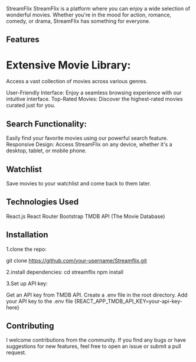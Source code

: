 StreamFlix
StreamFlix is a platform where you can enjoy a wide selection of wonderful movies. Whether you're in the mood for action, romance, comedy, or drama, StreamFlix has something for everyone.

 ## Features

 # Extensive Movie Library:
  Access a vast collection of movies across various genres.

User-Friendly Interface: Enjoy a seamless browsing experience with our intuitive interface.
Top-Rated Movies: Discover the highest-rated movies curated just for you.
## Search Functionality: 
Easily find your favorite movies using our powerful search feature.
Responsive Design: Access StreamFlix on any device, whether it's a desktop, tablet, or mobile phone.
## Watchlist
 Save movies to your watchlist and come back to them later.
## Technologies Used

React.js
React Router
Bootstrap
TMDB API (The Movie Database)
## Installation
1.clone the repo:

git clone https://github.com/your-username/Streamflix.git

2.install dependencies:
cd streamflix
npm install

3.Set up API key:

Get an API key from TMDB API.
Create a .env file in the root directory.
Add your API key to the .env file
{REACT_APP_TMDB_API_KEY=your-api-key-here}


## Contributing

I welcome contributions from the community. If you find any bugs or have suggestions for new features, feel free to open an issue or submit a pull request.


